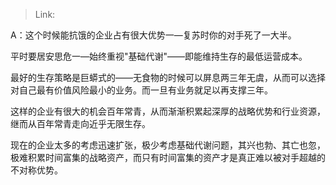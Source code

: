 > Link: 

A：这个时候能抗饿的企业占有很大优势一—复苏时你的对手死了一大半。

平时要居安思危一—始终重视"基础代谢"——即能维持生存的最低运营成本。

最好的生存策略是巨蟒式的——无食物的时候可以屏息两三年无虞，从而可以选择对自己最有价值风险最小的业务。而一旦有业务就足以再支撑三年。

这样的企业有很大的机会百年常青，从而渐渐积累起深厚的战略优势和行业资源，继而从百年常青走向近乎无限生存。

现在的企业太多的考虑迅速扩张，极少考虑基础代谢问题，其兴也勃、其亡也忽，极难积累时间富集的战略资产，而只有时间富集的资产才是真正难以被对手超越的不对称优势。

